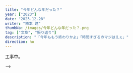 ```yaml
---
title: "今年どんな年だった？"
year: ["2023"]
date: "2023.12.28"
writer: "柿本 建"
thumbNa: /images/今年どんな年だった？.png
tag: ["文章", "振り返り"]
description: "「今年ももう終わりかよ」「時間すぎるのマジはえぇ」"
direction: ho
---
```

工事中。
<!--

# 終わりますよ！**2023**が！


![Alt text](/images/tatsu.png)

「今年ももう終わりかよ」
「時間すぎるのマジはえぇ」
なんてぼやきながら取り急ぎ今年の私のまとめとやらを。

イカ、 今年やったことー！！！

---

### 1月
ハローワークに行き、就労移行支援を知り、Linksに行こうかな、と思いたつ

### 2月
Links体験入所

OfficeやAdobeのソフトについて学べることを知る

### 3月
Links入所

とりあえず事業所内にあるOffice系のテキストをこなす

### 4月
とにかくOffice系のテキストをこなす

### 5月
プログラミングの勉強を始めてみる

Java, AndroidStudioに触れる

転居, 自炊を始める

### 6月

AndroidStudioのテキストを写経する

### 7月

6月に同じ

### 8月

7月に同じ

結局のところ成果物はなし

### 9月

Excelの試験に向けてべんきょー

9月16日 Microsoft Excel Expert （Office 2019） 合格

### 10月

JavaScript, html/cssに触れる

Next.jsに触れる


### 11月

Next.jsをネットで勉強

vercelでNakazubaをデプロイ

### 12月

何となく調子が悪い

少し求人検索などをしてみる

セルフケアシートの記入

エネルギー残量シートの作成

自己分析ブーム


## あとは？

- 楽しかったこと
    - 江の島に行った！

- 新しく習得したスキル、習慣
    - Excel Expert
    - プログラミングについての知識
        - Java, JavaScript, Python, html/css,
        - Next.js, Node.js, Spring, 


## 今年うまくいかなかったことは？

**プログラミングやITについての知識の習熟が甘い**

**自身がどんな職種につきたいか、どんな職種に向けて訓練していくかを考えること**

**求人の検索や業界の研究をしてこなかった**
<!--

![Alt text](/images/)

-->

-->